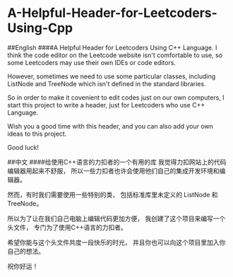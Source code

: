 # A-Helpful-Header-for-Leetcoders-Using-Cpp
##English
####A Helpful Header for Leetcoders Using C++ Language.
I think the code editor on the Leetcode website isn't comfortable to use,
so some Leetcoders may use their own IDEs or code editors.

However, sometimes we need to use some particular classes,
including ListNode and TreeNode which isn't defined in the standard libraries.

So in order to make it covenient to edit codes just on our own computers,
I start this project to write a header,
just for Leetcoders who use C++ Language.

Wish you a good time with this header,
and you can also add your own ideas to this project.

Good luck!

##中文
####给使用C++语言的力扣者的一个有用的库
我觉得力扣网站上的代码编辑器用起来不舒服，
所以一些力扣者也许会使用他们自己的集成开发环境和编辑器。

然而，有时我们需要使用一些特别的类，
包括标准库里未定义的 ListNode 和 TreeNode。

所以为了让在我们自己电脑上编辑代码更加方便，
我创建了这个项目来编写一个头文件，
专门为了使用C++语言的力扣者。

希望你能与这个头文件共度一段快乐的时光，
并且你也可以向这个项目里加入你自己的想法。

祝你好运！
